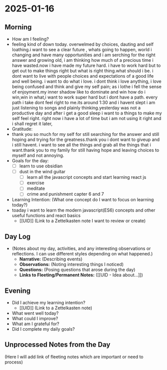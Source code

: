 # 2025-01-16

## Morning

*   How am I feeling?
* feeling kind of down today. overwelmed by choices, dauting and self loathing.i want to see a clear future , whats going to happen, world i changing and have many opportunities and i am serching for the right answer and growing old, i am thinking how much of a precious time i have wasted.now i have made my future hard. i have to work hard but to get out to make things right but what is right thing.what should i be. i dont want to live with people choices and expectations of a good life and well being. i want to do what i love. i dont think i love anything, i love being confused and think and give my self pain; as i lothe i fell the sense of enjoyment.my inner shadow like to dominate and win how do i win,win in what,i want to work super hard but i dont have a path. every path i take dont feel right to me.its around 1:30 and i havent slept i am just listening to songs and plainly thinking.yesterday was not a productive day and after i get a good sleep i want to a things to make my self feel right. right now i have a lot of time but i am not using it right and i shall regret it later,
*   Gratitude:
* thank you so much for my self for still searching for the answer and still hoping and trying for the greatness.thank you i dont want to giveup and i still havent. i want to see all the things and grab all the things that i want.thank you to my family for still having hope and leaving choices to myself and not annoying.
*   Goals for the day:
    *   [ ] learn to use obsidian
    *   [ ] dust in the wind guitar
	    * [ ]  learn all the javascript concepts and start learning react js
	    * [ ] exercise
	    * [ ] meditate
	    * [ ] crime and punishment capter 6 and 7 
*   Learning Intention: (What one concept do I want to focus on learning today?)
* toaday i want to learn the modern javascript(ES6) concepts and other useful functions and react basics
    * [[UID]] (Link to a Zettelkasten note I want to review or create)

## Day Log

*   (Notes about my day, activities, and any interesting observations or reflections. I can use different styles depending on what happened.)
    *   **Narrative:** (Describing events)
    *   **Observations:** (Noting interesting things I noticed)
    *   **Questions:** (Posing questions that arose during the day)
    *   **Links to Fleeting/Permanent Notes:** ([[UID - Idea about...]])

## Evening

*   Did I achieve my learning intention?
    *   [[UID]] (Link to a Zettelkasten note)
*   What went well today?
*   What could I improve?
*   What am I grateful for?
*   Did I complete my daily goals?

## Unprocessed Notes from the Day
(Here I will add link of fleeting notes which are important or need to process)